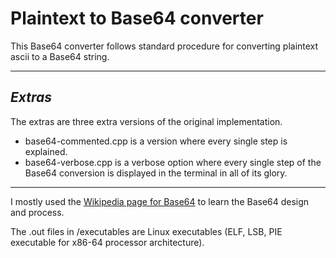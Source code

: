 
# **Plaintext to Base64 converter**

This Base64 converter follows standard procedure for converting plaintext ascii to a Base64 string.

***

## *Extras*

The extras are three extra versions of the original implementation.  
 - base64-commented.cpp is a version where every single step is explained.
 - base64-verbose.cpp is a verbose option where every single step of the Base64 conversion is displayed in the terminal in all of its glory.

***

I mostly used the [Wikipedia page for Base64](https://en.wikipedia.org/wiki/Base64) to learn the Base64 design and process.

The .out files in /executables are Linux executables (ELF, LSB, PIE executable for x86-64 processor architecture).
